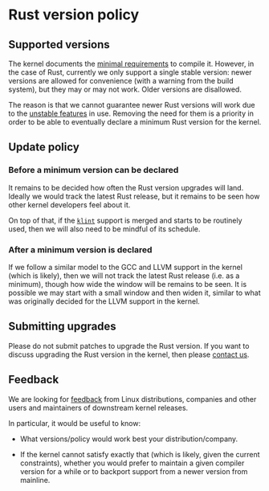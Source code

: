 # Rust version policy

## Supported versions

The kernel documents the [minimal requirements](https://docs.kernel.org/process/changes.html) to compile it. However, in the case of Rust, currently we only support a single stable version: newer versions are allowed for convenience (with a warning from the build system), but they may or may not work. Older versions are disallowed.

The reason is that we cannot guarantee newer Rust versions will work due to the [unstable features](Unstable-features.md) in use. Removing the need for them is a priority in order to be able to eventually declare a minimum Rust version for the kernel.

## Update policy

### Before a minimum version can be declared

It remains to be decided how often the Rust version upgrades will land. Ideally we would track the latest Rust release, but it remains to be seen how other kernel developers feel about it.

On top of that, if the [`klint`](klint.md) support is merged and starts to be routinely used, then we will also need to be mindful of its schedule.

### After a minimum version is declared

If we follow a similar model to the GCC and LLVM support in the kernel (which is likely), then we will not track the latest Rust release (i.e. as a minimum), though how wide the window will be remains to be seen. It is possible we may start with a small window and then widen it, similar to what was originally decided for the LLVM support in the kernel.

## Submitting upgrades

Please do not submit patches to upgrade the Rust version. If you want to discuss upgrading the Rust version in the kernel, then please [contact us](Contact.md).

## Feedback

We are looking for [feedback](Contact.md) from Linux distributions, companies and other users and maintainers of downstream kernel releases.

In particular, it would be useful to know:

  - What versions/policy would work best your distribution/company.

  - If the kernel cannot satisfy exactly that (which is likely, given the current constraints), whether you would prefer to maintain a given compiler version for a while or to backport support from a newer version from mainline.
